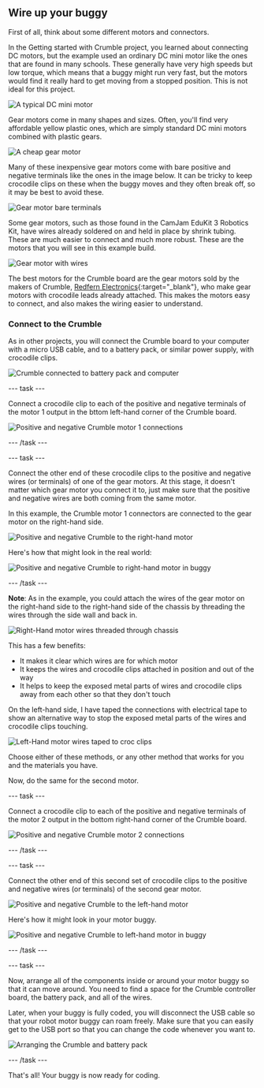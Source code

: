 ## Wire up your buggy

First of all, think about some different motors and connectors.

In the Getting started with Crumble project, you learned about connecting DC motors, but the example used an ordinary DC mini motor like the ones that are found in many schools. These generally have very high speeds but low torque, which means that a buggy might run very fast, but the motors would find it really hard to get moving from a stopped position. This is not ideal for this project.

![A typical DC mini motor](images/wiring_miniMotor.png)

Gear motors come in many shapes and sizes. Often, you'll find very affordable yellow plastic ones, which are simply standard DC mini motors combined with plastic gears.

![A cheap gear motor](images/wiring_gearMotor.png)

Many of these inexpensive gear motors come with bare positive and negative terminals like the ones in the image below. It can be tricky to keep crocodile clips on these when the buggy moves and they often break off, so it may be best to avoid these. 

![Gear motor bare terminals](images/wiring_gearMotorTerminals.png)

Some gear motors, such as those found in the CamJam EduKit 3 Robotics Kit, have wires already soldered on and held in place by shrink tubing. These are much easier to connect and much more robust. These are the motors that you will see in this example build.

![Gear motor with wires](images/wiring_gearMotorWires.png)

The best motors for the Crumble board are the gear motors sold by the makers of Crumble, [Redfern Electronics](https://redfernelectronics.co.uk/product/pair-of-geared-motors/){:target="_blank"}, who make gear motors with crocodile leads already attached. This makes the motors easy to connect, and also makes the wiring easier to understand.

### Connect to the Crumble

As in other projects, you will connect the Crumble board to your computer with a micro USB cable, and to a battery pack, or similar power supply, with crocodile clips.

![Crumble connected to battery pack and computer](images/wiring_crumbleConnected-01.png)

--- task ---

Connect a crocodile clip to each of the positive and negative terminals of the motor 1 output in the bttom left-hand corner of the Crumble board.

![Positive and negative Crumble motor 1 connections](images/makeBuggy_crumbleMotor1Output-01.png)

--- /task ---

--- task ---

Connect the other end of these crocodile clips to the positive and negative wires (or terminals) of one of the gear motors. At this stage, it  doesn't matter which gear motor you connect it to, just make sure that the positive and negative wires are both coming from the same motor.

In this example, the Crumble motor 1 connectors are connected to the gear motor on the right-hand side.

![Positive and negative Crumble to the right-hand motor](images/makeBuggy_crumbleMotorRInput-01.png)

Here's how that might look in the real world:

![Positive and negative Crumble to right-hand motor in buggy](images/makeBuggy_crumbleMotorRInputReal.png)

--- /task ---

**Note**: As in the example, you could attach the wires of the gear motor on the right-hand side to the right-hand side of the chassis by threading the wires through the side wall and back in. 

![Right-Hand motor wires threaded through chassis](images/makeBuggy_rightWiresInChassis.png)

This has a few benefits:

+ It makes it clear which wires are for which motor
+ It keeps the wires and crocodile clips attached in position and out of the way
+ It helps to keep the exposed metal parts of wires and crocodile clips away from each other so that they don't touch

On the left-hand side, I have taped the connections with electrical tape to show an alternative way to stop the exposed metal parts of the wires and crocodile clips touching.

![Left-Hand motor wires taped to croc clips](images/makeBuggy_leftWiresTaped.png)

Choose either of these methods, or any other method that works for you and the materials you have.

Now, do the same for the second motor.

--- task ---

Connect a crocodile clip to each of the positive and negative terminals of the motor 2 output in the bottom right-hand corner of the Crumble board.

![Positive and negative Crumble motor 2 connections](images/makeBuggy_crumbleMotor2Output-01.png)

--- /task ---

--- task ---

Connect the other end of this second set of crocodile clips to the positive and negative wires (or terminals) of the second gear motor. 

![Positive and negative Crumble to the left-hand motor](images/makeBuggy_crumbleMotorLInput-01.png)

Here's how it might look in your motor buggy.

![Positive and negative Crumble to left-hand motor in buggy](images/makeBuggy_crumbleMotorLInputReal.png)

--- /task ---

--- task ---

Now, arrange all of the components inside or around your motor buggy so that it can move around. You need to find a space for the Crumble controller board, the battery pack, and all of the wires.

Later, when your buggy is fully coded, you will disconnect the USB cable so that your robot motor buggy can roam freely. Make sure that you can easily get to the USB port so that you can change the code whenever you want to.

![Arranging the Crumble and battery pack](images/makeBuggy_arrangingComponents.png)

--- /task ---

That's all! Your buggy is now ready for coding.
